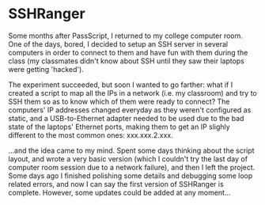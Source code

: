 # SSHRanger
Some months after PassScript, I returned to my college computer room. One of the days, bored, I decided to setup
an SSH server in several computers in order to connect to them and have fun with them during the class (my classmates
 didn't know about SSH until they saw their laptops were getting 'hacked'). 
 
The experiment succeeded, but soon I wanted to go farther: what if I created a script to map all the IPs in a network 
(i.e. my classroom) and try to SSH them so as to know which of them were ready to connect? The computers' IP addresses changed 
everyday as they weren't configured as static, and a USB-to-Ethernet adapter needed to be used due to the bad state of the 
laptops' Ethernet ports, making them to get an IP slighly different to the most common ones: xxx.xxx.2.xxx.

...and the idea came to my mind. Spent some days thinking about the script layout, and wrote a very basic version (which I 
couldn't try the last day of computer room session due to a network failure), and then I left the project. Some days ago I 
finished polishing some details and debugging some loop related errors, and now I can say the first version of SSHRanger is 
complete. However, some updates could be added at any moment...
